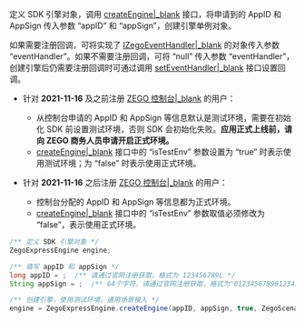 
定义 SDK 引擎对象，调用 [createEngine\|_blank](/zh/api?doc=Express_Video_SDK_API~Java_android~class~im-zego-zegoexpress-zego-express-engine#create-engine) 接口，将申请到的 AppID 和 AppSign 传入参数 “appID” 和 “appSign”，创建引擎单例对象。

如果需要注册回调，可将实现了 [IZegoEventHandler\|_blank](/zh/api?doc=Express_Video_SDK_API~Java_android~class~im-zego-zegoexpress-callback-i-zego-event-handler) 的对象传入参数 “eventHandler”。如果不需要注册回调，可将 “null” 传入参数 “eventHandler”，创建引擎后仍需要注册回调时可通过调用 [setEventHandler\|_blank](/zh/api?doc=Express_Video_SDK_API~Java_android~class~im-zego-zegoexpress-zego-express-engine#set-event-handler) 接口设置回调。

<div class = 'mk-warning'>

- 针对 **2021-11-16** 及之前注册 [ZEGO 控制台\|_blank](https://console.zego.im) 的用户：

    - 从控制台申请的 AppID 和 AppSign 等信息默认是测试环境，需要在初始化 SDK 前设置测试环境，否则 SDK 会初始化失败。**应用正式上线前，请向 ZEGO 商务人员申请开启正式环境。**
    - [createEngine\|_blank](/zh/api?doc=Express_Video_SDK_API~Java_android~class~im-zego-zegoexpress-zego-express-engine#create-engine) 接口中的 “isTestEnv” 参数设置为 “true” 时表示使用测试环境；为 “false” 时表示使用正式环境。

- 针对 **2021-11-16** 之后注册 [ZEGO 控制台\|_blank](https://console.zego.im) 的用户：

    - 控制台分配的 AppID 和 AppSign 等信息都为正式环境。
    - [createEngine\|_blank](/zh/api?doc=Express_Video_SDK_API~Java_android~class~im-zego-zegoexpress-zego-express-engine#create-engine) 接口中的 “isTestEnv” 参数取值必须修改为 “false”，表示使用正式环境。
</div>



```java
/** 定义 SDK 引擎对象 */
ZegoExpressEngine engine;

/** 填写 appID 和 appSign */
long appID = ;  /** 请通过官网注册获取，格式为 123456789L */
String appSign = ;  /** 64个字符，请通过官网注册获取，格式为"0123456789012345678901234567890123456789012345678901234567890123" */

/** 创建引擎，使用测试环境，通用场景接入 */
engine = ZegoExpressEngine.createEngine(appID, appSign, true, ZegoScenario.GENERAL, getApplication(), null);  
```  












